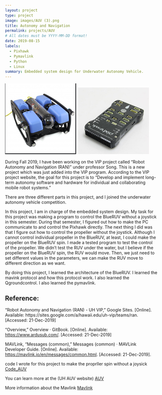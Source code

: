 ```yaml
---
layout: project
type: project
image: images/AUV (3).png
title: Autonomy and Navigation
permalink: projects/AUV
# All dates must be YYYY-MM-DD format!
date: 2019-08-15
labels:
  - Pixhawk
  - Pymavlink
  - Python
  - Linux
summary: Embedded system design for Underwater Autonomy Vehicle.
---
```


<img class="ui floated image" src="../images/AUV.png">
<img class="ui floated image" src="../images/AUV2png.png">

During Fall 2019, I have been working on the VIP project called “Robot Autonomy and Navigation (RAN)” under professor Song.  This is a new project which was just added into the VIP program.  According to the VIP project website, the goal for this project is to “Develop and implement long-term autonomy software and hardware for individual and collaborating mobile robot systems.”

There are three different parts in this project, and I joined the underwater autonomy vehicle competition.  

In this project, I am in charge of the embedded system design. My task for this project was making a program to control the BlueRUV without a joystick in this semester. During that semester, I figured out how to make the PC communicate to and control the Pixhawk directly. The next thing I did was that I figure out how to control the propeller without the joystick.  Although I cannot control individual propeller in the BlueRUV, at least, I could make the propeller on the BlueRUV spin.  I made a tested program to test the control of the propeller.  We didn’t test the RUV under the water, but I believe if the propeller on the BlueRUV spin, the RUV would move.  Then, we just need to set different values in the parameters, we can make the RUV move to different direction as we want.    

By doing this project, I learned the architecture of the BlueRUV. I learned the mavink protocol and how this protocol work. I also learned the Qgroundcontrol.  I also learned the pymavlink. 

## Reference:
<p></p>
“Robot Autonomy and Navigation (RAN) - UH VIP,” Google Sites. [Online]. Available: https://sites.google.com/a/hawaii.edu/uh-vip/teams/ran. [Accessed: 21-Dec-2019] 

“Overview,” Overview · GitBook. [Online]. Available: https://www.ardusub.com/. [Accessed: 21-Dec-2019]

MAVLink, “Messages (common),” Messages (common) · MAVLink Developer Guide. [Online]. Available: https://mavlink.io/en/messages/common.html. [Accessed: 21-Dec-2019].

code I wrote for this project to make the proprller spin without a joysick<a href="https://github.com/Ray4898/Ray4898.github.io/blob/master/AUV.py"><i class="large github icon"></i> Code_AUV</a>


 
You can learn more at the (UH AUV website) <a href="https://sites.google.com/a/hawaii.edu/uh-vip/teams/ran"><i class="large github icon"></i>AUV</a>
<p></p>
More information about the Mavlink <a href="https://mavlink.io/en/messages/common.html"><i class="large github icon"></i>Mavlink</a>
